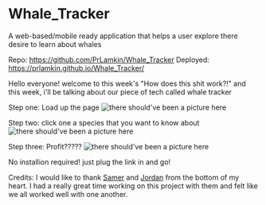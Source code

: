 # Whale_Tracker
A web-based/mobile ready application that helps a user explore there desire to learn about whales 

Repo: https://github.com/PrLamkin/Whale_Tracker
Deployed: https://prlamkin.github.io/Whale_Tracker/

Hello everyone! welcome to this week's "How does this shit work?!" and this week, i'll be talking about our piece of tech called whale tracker

Step one: Load up the page 
<img src="CSS/Before.png" alt="there should've been a picture here">

Step two: click one a species that you want to know about
<img src="CSS/Middle.png" alt="there should've been a picture here">

Step three: Profit?????
<img src="CSS/After.png" alt="there should've been a picture here">

No installion required! just plug the link in and go!

Credits:
I would like to thank <a href="https://github.com/samergain" target="_blank">Samer</a> and <a href="https://github.com/jordan763" target="_blank">Jordan</a> from the bottom of my heart. I had a really great time working on this project with them and felt like we all worked well with one another.
